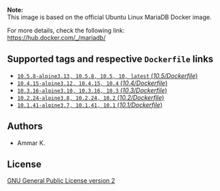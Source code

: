 **Note:**  
This image is based on the official Ubuntu Linux MariaDB Docker image.

For more details, check the following link:  
https://hub.docker.com/_/mariadb/

## Supported tags and respective `Dockerfile` links

* [`10.5.8-alpine3.13, 10.5.8, 10.5, 10, latest` (*10.5/Dockerfile*)](https://github.com/akai-z/docker-alpine-mariadb/blob/master/10.5/Dockerfile)
* [`10.4.15-alpine3.12, 10.4.15, 10.4` (*10.4/Dockerfile*)](https://github.com/akai-z/docker-alpine-mariadb/blob/master/10.4/Dockerfile)
* [`10.3.16-alpine3.10, 10.3.16, 10.3` (*10.3/Dockerfile*)](https://github.com/akai-z/docker-alpine-mariadb/blob/master/10.3/Dockerfile)
* [`10.2.24-alpine3.8, 10.2.24, 10.2` (*10.2/Dockerfile*)](https://github.com/akai-z/docker-alpine-mariadb/blob/master/10.2/Dockerfile)
* [`10.1.41-alpine3.7, 10.1.41, 10.1` (*10.1/Dockerfile*)](https://github.com/akai-z/docker-alpine-mariadb/blob/master/10.1/Dockerfile)

## Authors

* Ammar K.

## License

[GNU General Public License version 2](https://github.com/akai-z/docker-alpine-mariadb/blob/master/LICENSE)
